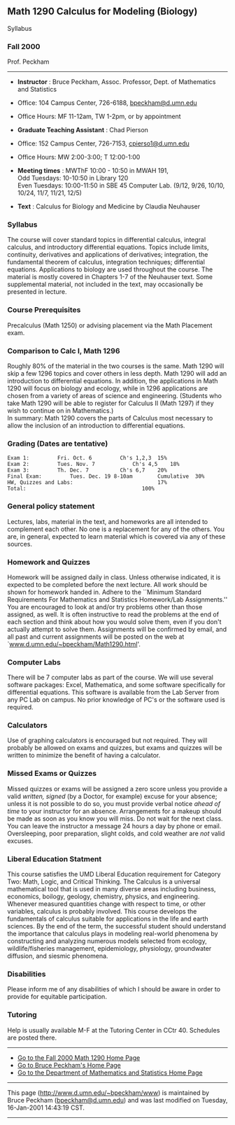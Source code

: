 ## Math 1290 Calculus for Modeling (Biology)  
Syllabus

### Fall 2000  
Prof. Peckham

* * *

  * **Instructor** : Bruce Peckham, Assoc. Professor, Dept. of Mathematics and Statistics 
  * Office: 104 Campus Center, 726-6188, bpeckham@d.umn.edu 
  * Office Hours: MF 11-12am, TW 1-2pm, or by appointment  
  

  * **Graduate Teaching Assistant** : Chad Pierson 
  * Office: 152 Campus Center, 726-7153, cpierso1@d.umn.edu 
  * Office Hours: MW 2:00-3:00; T 12:00-1:00  
  

  * **Meeting times** : MWThF 10:00 - 10:50 in MWAH 191,  
Odd Tuesdays: 10-10:50 in Library 120  
Even Tuesdays: 10:00-11:50 in SBE 45 Computer Lab. (9/12, 9/26, 10/10, 10/24,
11/7, 11/21, 12/5)  
  

  * **Text** : Calculus for Biology and Medicine by Claudia Neuhauser 

### Syllabus

The course will cover standard topics in differential calculus, integral
calculus, and introductory differential equations. Topics include limits,
continuity, derivatives and applications of derivatives; integration, the
fundamental theorem of calculus, integration techniques; differential
equations. Applications to biology are used throughout the course. The
material is mostly covered in Chapters 1-7 of the Neuhauser text. Some
supplemental material, not included in the text, may occasionally be presented
in lecture.

### Course Prerequisites

Precalculus (Math 1250) or advising placement via the Math Placement exam.

### Comparison to Calc I, Math 1296

Roughly 80% of the material in the two courses is the same. Math 1290 will
skip a few 1296 topics and cover others in less depth. Math 1290 will add an
introduction to differential equations. In addition, the applications in Math
1290 will focus on biology and ecology, while in 1296 applications are chosen
from a variety of areas of science and engineering. (Students who take Math
1290 will be able to register for Calculus II (Math 1297) if they wish to
continue on in Mathematics.)  
In summary: Math 1290 covers the parts of Calculus most necessary to allow the
inclusion of an introduction to differential equations.

### Grading (Dates are tentative)

    
    
    Exam 1:	   		Fri. Oct. 6			Ch's 1,2,3 	15%
    Exam 2:	   		Tues. Nov. 7			Ch's 4,5	18%
    Exam 3:	   		Th. Dec. 7			Ch's 6,7	20%
    Final Exam: 		Tues. Dec. 19 8-10am		Cumulative	30%
    HW, Quizzes and Labs:							17%
    Total:								       100%
    

### General policy statement

Lectures, labs, material in the text, and homeworks are all intended to
complement each other. No one is a replacement for any of the others. You are,
in general, expected to learn material which is covered via any of these
sources.

### Homework and Quizzes

Homework will be assigned daily in class. Unless otherwise indicated, it is
expected to be completed before the next lecture. All work should be shown for
homework handed in. Adhere to the ``Minimum Standard Requirements For
Mathematics and Statistics Homework/Lab Assignments.'' You are encouraged to
look at and/or try problems other than those assigned, as well. It is often
instructive to read the problems at the end of each section and think about
how you would solve them, even if you don't actually attempt to solve them.
Assignments will be confirmed by email, and all past and current assignments
will be posted on the web at `www.d.umn.edu/~bpeckham/Math1290.html'.

### Computer Labs

There will be 7 computer labs as part of the course. We will use several
software packages: Excel, Mathematica, and some software specifically for
differential equations. This software is available from the Lab Server from
any PC Lab on campus. No prior knowledge of PC's or the software used is
required.

### Calculators

Use of graphing calculators is encouraged but not required. They will probably
be allowed on exams and quizzes, but exams and quizzes will be written to
minimize the benefit of having a calculator.

### Missed Exams or Quizzes

Missed quizzes or exams will be assigned a zero score unless you provide a
valid _written, signed_ (by a Doctor, for example) excuse for your absence;
unless it is not possible to do so, you must provide verbal notice _ahead of
time_ to your instructor for an absence. Arrangements for a makeup should be
made as soon as you know you will miss. Do not wait for the next class. You
can leave the instructor a message 24 hours a day by phone or email.
Oversleeping, poor preparation, slight colds, and cold weather are _not_ valid
excuses.

### Liberal Education Statment

This course satisfies the UMD Liberal Education requirement for Category Two:
Math, Logic, and Critical Thinking. The Calculus is a universal mathematical
tool that is used in many diverse areas including business, economics,
boilogy, geology, chemistry, physics, and engineering. Whenever measured
quantities change with respect to time, or other variables, calculus is
probably involved. This course develops the fundamentals of calculus suitable
for applications in the life and earth sciences. By the end of the term, the
successful student should understand the importance that calculus plays in
modeling real-world phenomena by constructing and analyzing numerous models
selected from ecology, wildlife/fisheries management, epidemiology,
physiology, groundwater diffusion, and siesmic phenomena.

### Disabilities

Please inform me of any disabilities of which I should be aware in order to
provide for equitable participation.

### Tutoring

Help is usually available M-F at the Tutoring Center in CCtr 40. Schedules are
posted there.

* * *

  * [Go to the Fall 2000 Math 1290 Home Page](Math1290.html)
  * [Go to Bruce Peckham's Home Page](index.html)
  * [Go to the Department of Mathematics and Statistics Home Page ](http://www.d.umn.edu/math)

* * *

This page (http://www.d.umn.edu/~bpeckham/www) is maintained by Bruce Peckham
([bpeckham@d.umn.edu](mailto:bpeckham@d.umn.edu)) and was last modified on
Tuesday, 16-Jan-2001 14:43:19 CST.

* * *


